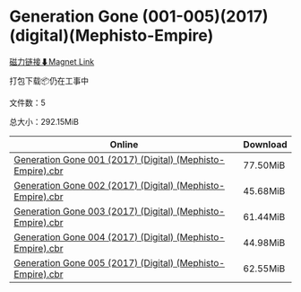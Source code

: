 # Generation Gone (001-005)(2017)(digital)(Mephisto-Empire)

[磁力链接⬇Magnet Link](magnet:?xt=urn:btih:34196cd6d2abf6154e600fa5a497de2d4fe0a524&dn=Generation%20Gone%20%28001-005%29%282017%29%28digital%29%28Mephisto-Empire%29)

打包下载📦仍在工事中

文件数：5

总大小：292.15MiB

Online | Download
--- | ---
[Generation Gone 001 (2017) (Digital) (Mephisto-Empire).cbr](https://github.com/alicewish/markdown/blob/master/comic/Generation-Gone-001-2017-Digital-Mephisto-Empire-cbr.md) | 77.50MiB
[Generation Gone 002 (2017) (Digital) (Mephisto-Empire).cbr](https://github.com/alicewish/markdown/blob/master/comic/Generation-Gone-002-2017-Digital-Mephisto-Empire-cbr.md) | 45.68MiB
[Generation Gone 003 (2017) (Digital) (Mephisto-Empire).cbr](https://github.com/alicewish/markdown/blob/master/comic/Generation-Gone-003-2017-Digital-Mephisto-Empire-cbr.md) | 61.44MiB
[Generation Gone 004 (2017) (Digital) (Mephisto-Empire).cbr](https://github.com/alicewish/markdown/blob/master/comic/Generation-Gone-004-2017-Digital-Mephisto-Empire-cbr.md) | 44.98MiB
[Generation Gone 005 (2017) (Digital) (Mephisto-Empire).cbr](https://github.com/alicewish/markdown/blob/master/comic/Generation-Gone-005-2017-Digital-Mephisto-Empire-cbr.md) | 62.55MiB